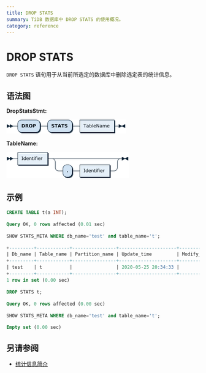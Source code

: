```yaml
---
title: DROP STATS
summary: TiDB 数据库中 DROP STATS 的使用概况。
category: reference
---
```


# DROP STATS

`DROP STATS` 语句用于从当前所选定的数据库中删除选定表的统计信息。

## 语法图

**DropStatsStmt:**

![DropTableStmt](/media/sqlgram/DropStatsStmt.png)

**TableName:**

![TableName](/media/sqlgram/TableName.png)

## 示例



```sql
CREATE TABLE t(a INT);
```

```sql
Query OK, 0 rows affected (0.01 sec)
```



```sql
SHOW STATS_META WHERE db_name='test' and table_name='t';
```

```sql
+---------+------------+----------------+---------------------+--------------+-----------+
| Db_name | Table_name | Partition_name | Update_time         | Modify_count | Row_count |
+---------+------------+----------------+---------------------+--------------+-----------+
| test    | t          |                | 2020-05-25 20:34:33 |            0 |         0 |
+---------+------------+----------------+---------------------+--------------+-----------+
1 row in set (0.00 sec)
```



```sql
DROP STATS t;
```

```sql
Query OK, 0 rows affected (0.00 sec)
```



```sql
SHOW STATS_META WHERE db_name='test' and table_name='t';
```

```sql
Empty set (0.00 sec)
```

## 另请参阅

* [统计信息简介](/statistics.md)
